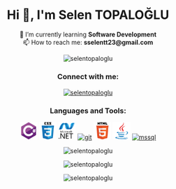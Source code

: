 <h1 align="center">Hi 👋, I'm Selen TOPALOĞLU</h1>

<p align="center">
  🌱 I’m currently learning <b>Software Development</b><br>
  📫 How to reach me: <b>sselentt23@gmail.com</b>
</p>
<p align="center">
  <img src="https://komarev.com/ghpvc/?username=Sselentt&label=Profile%20views&color=0e75b6&style=flat" alt="selentopaloglu" />
</p>
<h3 align="center">Connect with me:</h3>
<p align="center">
  <a href="https://linkedin.com/in/selen-topaloğlu-a1484a207" target="blank">
    <img align="center" src="https://raw.githubusercontent.com/rahuldkjain/github-profile-readme-generator/master/src/images/icons/Social/linked-in-alt.svg" alt="selentopaloglu" height="30" width="40" />
  </a>
</p>

<h3 align="center">Languages and Tools:</h3>
<p align="center">
  <a href="https://www.w3schools.com/cs/" align="center" target="_blank" rel="noreferrer"><img src="https://raw.githubusercontent.com/devicons/devicon/master/icons/csharp/csharp-original.svg" alt="csharp" width="40" height="40"/></a>
  <a href="https://www.w3schools.com/css/" align="center" target="_blank" rel="noreferrer"><img src="https://raw.githubusercontent.com/devicons/devicon/master/icons/css3/css3-original-wordmark.svg" alt="css3" width="40" height="40"/></a>
  <a href="https://dotnet.microsoft.com/" align="center" target="_blank" rel="noreferrer"><img src="https://raw.githubusercontent.com/devicons/devicon/master/icons/dot-net/dot-net-original-wordmark.svg" alt="dotnet" width="40" height="40"/></a>
  <a href="https://git-scm.com/" align="center" target="_blank" rel="noreferrer"><img src="https://www.vectorlogo.zone/logos/git-scm/git-scm-icon.svg" alt="git" width="40" height="40"/></a>
  <a href="https://www.w3.org/html/" align="center" target="_blank" rel="noreferrer"><img src="https://raw.githubusercontent.com/devicons/devicon/master/icons/html5/html5-original-wordmark.svg" alt="html5" width="40" height="40"/></a>
  <a href="https://www.java.com" align="center" target="_blank" rel="noreferrer"><img src="https://raw.githubusercontent.com/devicons/devicon/master/icons/java/java-original.svg" alt="java" width="40" height="40"/></a>
  <a href="https://www.microsoft.com/en-us/sql-server" align="center" target="_blank" rel="noreferrer"><img src="https://www.svgrepo.com/show/303229/microsoft-sql-server-logo.svg" alt="mssql" width="40" height="40"/></a>
</p>

<p align="center">
  <img src="https://github-readme-stats.vercel.app/api/top-langs?username=Sselentt&show_icons=true&locale=en&layout=compact" alt="selentopaloglu" />
</p>

<p align="center">
  <img src="https://github-readme-stats.vercel.app/api?username=Sselentt&show_icons=true&locale=en" alt="selentopaloglu" />
</p>

<p align="center">
  <img src="https://github-readme-streak-stats.herokuapp.com/?user=Sselentt&" alt="selentopaloglu" />
</p>

</body>
</html>
